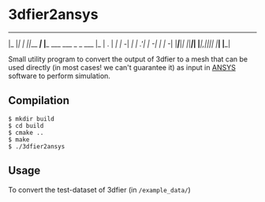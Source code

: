 
# 3dfier2ansys
                                            
 ___   _ ___ _         ___                     
|_  |_| |  _|_|___ ___|_  |___ ___ ___ _ _ ___ 
|_  | . |  _| | -_|  _|  _| .'|   |_ -| | |_ -|
|___|___|_| |_|___|_| |___|__,|_|_|___|_  |___|
                                      |___|    


Small utility program to convert the output of 3dfier to a mesh that can be used directly (in most cases! we can't guarantee it) as input in [ANSYS](http://www.ansys.com/) software to perform simulation.

## Compilation

    $ mkdir build
    $ cd build
    $ cmake ..
    $ make
    $ ./3dfier2ansys 


## Usage

To convert the test-dataset of 3dfier (in `/example_data/`)